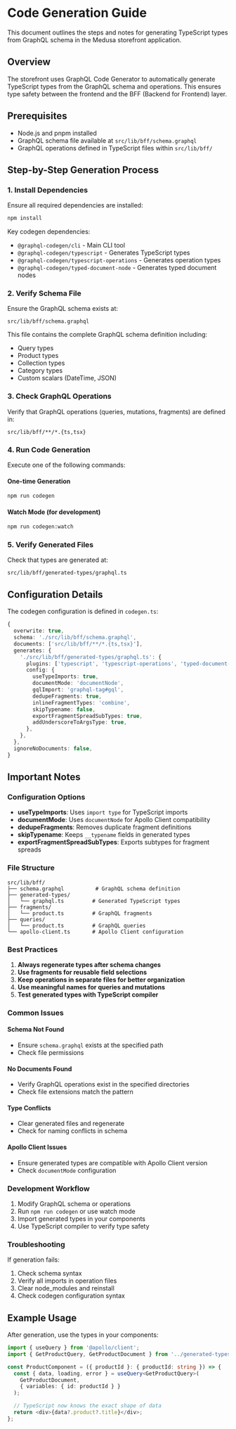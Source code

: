 # Code Generation Guide

This document outlines the steps and notes for generating TypeScript types from GraphQL schema in the Medusa storefront application.

## Overview

The storefront uses GraphQL Code Generator to automatically generate TypeScript types from the GraphQL schema and operations. This ensures type safety between the frontend and the BFF (Backend for Frontend) layer.

## Prerequisites

- Node.js and pnpm installed
- GraphQL schema file available at `src/lib/bff/schema.graphql`
- GraphQL operations defined in TypeScript files within `src/lib/bff/`

## Step-by-Step Generation Process

### 1. Install Dependencies

Ensure all required dependencies are installed:

```bash
npm install
```

Key codegen dependencies:

- `@graphql-codegen/cli` - Main CLI tool
- `@graphql-codegen/typescript` - Generates TypeScript types
- `@graphql-codegen/typescript-operations` - Generates operation types
- `@graphql-codegen/typed-document-node` - Generates typed document nodes

### 2. Verify Schema File

Ensure the GraphQL schema exists at:

```
src/lib/bff/schema.graphql
```

This file contains the complete GraphQL schema definition including:

- Query types
- Product types
- Collection types
- Category types
- Custom scalars (DateTime, JSON)

### 3. Check GraphQL Operations

Verify that GraphQL operations (queries, mutations, fragments) are defined in:

```
src/lib/bff/**/*.{ts,tsx}
```

### 4. Run Code Generation

Execute one of the following commands:

#### One-time Generation

```bash
npm run codegen
```

#### Watch Mode (for development)

```bash
npm run codegen:watch
```

### 5. Verify Generated Files

Check that types are generated at:

```
src/lib/bff/generated-types/graphql.ts
```

## Configuration Details

The codegen configuration is defined in `codegen.ts`:

```typescript
{
  overwrite: true,
  schema: './src/lib/bff/schema.graphql',
  documents: ['src/lib/bff/**/*.{ts,tsx}'],
  generates: {
    './src/lib/bff/generated-types/graphql.ts': {
      plugins: ['typescript', 'typescript-operations', 'typed-document-node'],
      config: {
        useTypeImports: true,
        documentMode: 'documentNode',
        gqlImport: 'graphql-tag#gql',
        dedupeFragments: true,
        inlineFragmentTypes: 'combine',
        skipTypename: false,
        exportFragmentSpreadSubTypes: true,
        addUnderscoreToArgsType: true,
      },
    },
  },
  ignoreNoDocuments: false,
}
```

## Important Notes

### Configuration Options

- **useTypeImports**: Uses `import type` for TypeScript imports
- **documentMode**: Uses `documentNode` for Apollo Client compatibility
- **dedupeFragments**: Removes duplicate fragment definitions
- **skipTypename**: Keeps `__typename` fields in generated types
- **exportFragmentSpreadSubTypes**: Exports subtypes for fragment spreads

### File Structure

```
src/lib/bff/
├── schema.graphql          # GraphQL schema definition
├── generated-types/
│   └── graphql.ts         # Generated TypeScript types
├── fragments/
│   └── product.ts         # GraphQL fragments
├── queries/
│   └── product.ts         # GraphQL queries
└── apollo-client.ts       # Apollo Client configuration
```

### Best Practices

1. **Always regenerate types after schema changes**
2. **Use fragments for reusable field selections**
3. **Keep operations in separate files for better organization**
4. **Use meaningful names for queries and mutations**
5. **Test generated types with TypeScript compiler**

### Common Issues

#### Schema Not Found

- Ensure `schema.graphql` exists at the specified path
- Check file permissions

#### No Documents Found

- Verify GraphQL operations exist in the specified directories
- Check file extensions match the pattern

#### Type Conflicts

- Clear generated files and regenerate
- Check for naming conflicts in schema

#### Apollo Client Issues

- Ensure generated types are compatible with Apollo Client version
- Check `documentMode` configuration

### Development Workflow

1. Modify GraphQL schema or operations
2. Run `npm run codegen` or use watch mode
3. Import generated types in your components
4. Use TypeScript compiler to verify type safety

### Troubleshooting

If generation fails:

1. Check schema syntax
2. Verify all imports in operation files
3. Clear node_modules and reinstall
4. Check codegen configuration syntax

## Example Usage

After generation, use the types in your components:

```typescript
import { useQuery } from '@apollo/client';
import { GetProductQuery, GetProductDocument } from '../generated-types/graphql';

const ProductComponent = ({ productId }: { productId: string }) => {
  const { data, loading, error } = useQuery<GetProductQuery>(
    GetProductDocument,
    { variables: { id: productId } }
  );

  // TypeScript now knows the exact shape of data
  return <div>{data?.product?.title}</div>;
};
```
